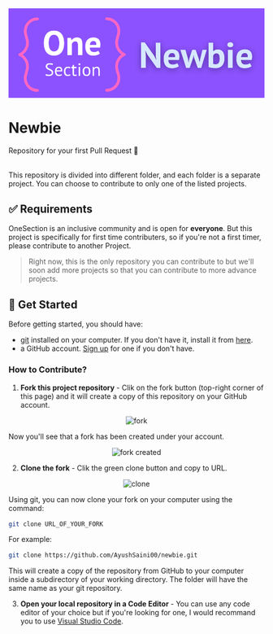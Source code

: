 <div align="center">
    <img src="https://raw.githubusercontent.com/OneSection/newbie/main/assets/cover.png" alt="one section newbie cover">
</div>

# Newbie
Repository for your first Pull Request 🥇  <br><br>

This repository is divided into different folder, and each folder is a separate project. You can choose to contribute to only one of the listed projects.

## ✅ Requirements
OneSection is an inclusive community and is open for **everyone**. But this project is specifically for first time contributers, so if you're not a first timer, please contribute to another Project.

> Right now, this is the only repository you can contribute to but we'll soon add more projects so that you can contribute to more advance projects.

## 🚀 Get Started
Before getting started, you should have: 
- [git](https://git-scm.com/) installed on your computer. If you don't have it, install it from [here](https://docs.github.com/en/get-started/quickstart/set-up-git).
- a GitHub account. [Sign up](https://github.com/join) for one if you don't have.

### How to Contribute?
1. **Fork this project repository** - Clik on the fork button (top-right corner of this page) and it will create a copy of this repository on your GitHub account.

<div align="center">
    <img src="https://raw.githubusercontent.com/OneSection/newbie/main/assets/fork.png" alt="fork">
</div>

Now you'll see that a fork has been created under your account.

<div align="center">
    <img src="https://raw.githubusercontent.com/OneSection/newbie/main/assets/fork-created.png" alt="fork created">
</div>

2. **Clone the fork** - Clik the green clone button and copy to URL. 

<div align="center">
    <img src="https://raw.githubusercontent.com/OneSection/newbie/main/assets/clone.png" alt="clone">
</div>

Using git, you can now clone your fork on your computer using the command:

```bash
git clone URL_OF_YOUR_FORK
```
For example:

```bash
git clone https://github.com/AyushSaini00/newbie.git
```

This will create a copy of the repository from GitHub to your computer inside a subdirectory of your working directory. The folder will have the same name as your git repository.

3. **Open your local repository in a Code Editor** - You can use any code editor of your choice but if you're looking for one, I would recommand you to use [Visual Studio Code](https://code.visualstudio.com).